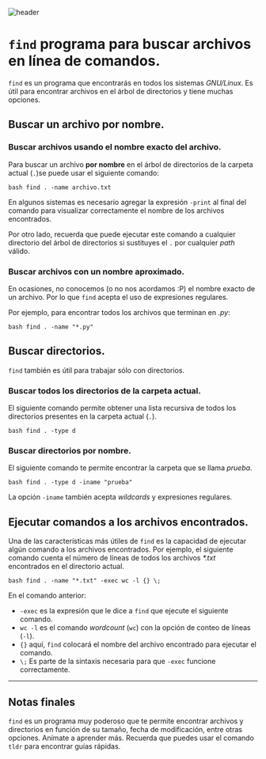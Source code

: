 
![header](/Tutoriales-IFC/assets/header.png)











# `find` programa para buscar archivos en línea de comandos.

`find` es un programa que encontrarás en todos los sistemas *GNU/Linux*.
Es útil para encontrar archivos en el árbol de directorios y tiene muchas
opciones.

## Buscar un archivo por nombre.

### Buscar archivos usando el nombre exacto del archivo.
Para buscar un archivo **por nombre** en el árbol de directorios de la carpeta actual (`.`)se puede
usar el siguiente comando:

``bash
find . -name archivo.txt 
``

En algunos sistemas es necesario agregar la expresión `-print` al final
del comando para visualizar correctamente el nombre de los archivos encontrados.

Por otro lado, recuerda que puede ejecutar este comando a cualquier directorio
del árbol de directorios si sustituyes el `.` por cualquier *path* válido.

### Buscar archivos con un nombre aproximado.

En ocasiones, no conocemos (o no nos acordamos :P) el nombre exacto de
un archivo. Por lo que `find` acepta el uso de expresiones regulares.

Por ejemplo, para encontrar todos los archivos que terminan en *.py*:

``bash
find . -name "*.py"
``



## Buscar directorios.

`find` también es útil para trabajar sólo con directorios.

### Buscar todos los directorios de la carpeta actual.

El siguiente comando permite obtener una lista recursiva de todos
los directorios presentes en la carpeta actual (`.`).

``bash
find . -type d
``

### Buscar directorios por nombre.

El siguiente comando te permite encontrar la carpeta que se llama *prueba*.

``bash
find . -type d -iname "prueba"
``

La opción `-iname` también acepta *wildcards* y expresiones regulares.


## Ejecutar comandos a los archivos encontrados.

Una de las características más útiles de `find` es la capacidad de ejecutar
algún comando a los archivos encontrados. Por ejemplo, el siguiente comando
cuenta el número de líneas de todos los archivos _*.txt_ encontrados en el 
directorio actual.

``bash
find . -name "*.txt" -exec wc -l {} \;
``

En el comando anterior:
  - `-exec` es la expresión que le dice a `find` que ejecute el siguiente comando.
  - `wc -l` es el comando *wordcount* (`wc`) con la opción de conteo de líneas (`-l`).
  - `{}` aquí, `find` colocará el nombre del archivo encontrado para ejecutar
  el comando.
  - `\;` Es parte de la sintaxis necesaria para que `-exec` funcione correctamente.


---
## Notas finales

`find` es un programa muy poderoso que te permite encontrar archivos y directorios
en función de su tamaño, fecha de modificación, entre otras opciones. Anímate a 
aprender más. Recuerda que puedes usar el comando `tldr` para encontrar guías
rápidas.






